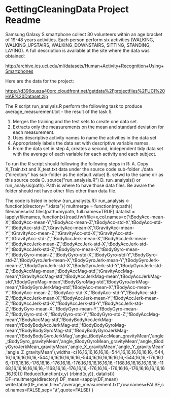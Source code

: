 # GettingCleaningData Project Readme
Samsung Galaxy S smartphone collect 30 volunteers within an age bracket of 19-48 years activities. Each person perform six activities (WALKING, WALKING_UPSTAIRS, WALKING_DOWNSTAIRS, SITTING, STANDING, LAYING). A full description is available at the site where the data was obtained: 

http://archive.ics.uci.edu/ml/datasets/Human+Activity+Recognition+Using+Smartphones 

Here are the data for the project: 

https://d396qusza40orc.cloudfront.net/getdata%2Fprojectfiles%2FUCI%20HAR%20Dataset.zip 

The R script run_analysis.R perform the following task to produce average_measurement.txt - the result of the task 5.
1. Merges the training and the test sets to create one data set.
2. Extracts only the measurements on the mean and standard deviation for each measurement.
3. Uses descriptive activity names to name the activities in the data set
4. Appropriately labels the data set with descriptive variable names. 
5. From the data set in step 4, creates a second, independent tidy data set with the average of each variable for each activity and each subject.

To run the R script should following the following steps in R:
A. Copy X_Train.txt and X_test.txt data under the source code sub-folder ./data  (“directory” has sub-folder as the default value)
B. setwd to the same dir as this source code
C. source("run_analysis.R")
D. run_analysis() or run_analysis(path). Path is where to have those data files. Be aware the folder should not have other files other than data file.

The code is listed in below (run_analysts.R):
run_analysis <- function(directory="./data"){
    multmerge = function(mypath){
        filenames=list.files(path=mypath, full.names=TRUE)
        datalist = lapply(filenames, function(x){read.fwf(file=x,col.names=c('tBodyAcc-mean-X','tBodyAcc-mean-Y','tBodyAcc-mean-Z','tBodyAcc-std-X','tBodyAcc-std-Y','tBodyAcc-std-Z','tGravityAcc-mean-X','tGravityAcc-mean-Y','tGravityAcc-mean-Z','tGravityAcc-std-X','tGravityAcc-std-Y','tGravityAcc-std-Z','tBodyAccJerk-mean-X','tBodyAccJerk-mean-Y','tBodyAccJerk-mean-Z','tBodyAccJerk-std-X','tBodyAccJerk-std-Y','tBodyAccJerk-std-Z','tBodyGyro-mean-X','tBodyGyro-mean-Y','tBodyGyro-mean-Z','tBodyGyro-std-X','tBodyGyro-std-Y','tBodyGyro-std-Z','tBodyGyroJerk-mean-X','tBodyGyroJerk-mean-Y','tBodyGyroJerk-mean-Z','tBodyGyroJerk-std-X','tBodyGyroJerk-std-Y','tBodyGyroJerk-std-Z','tBodyAccMag-mean','tBodyAccMag-std','tGravityAccMag-mean','tGravityAccMag-std','tBodyAccJerkMag-mean','tBodyAccJerkMag-std','tBodyGyroMag-mean','tBodyGyroMag-std','tBodyGyroJerkMag-mean','tBodyGyroJerkMag-std','fBodyAcc-mean-X','fBodyAcc-mean-Y','fBodyAcc-mean-Z','fBodyAcc-std-X','fBodyAcc-std-Y','fBodyAcc-std-Z','fBodyAccJerk-mean-X','fBodyAccJerk-mean-Y','fBodyAccJerk-mean-Z','fBodyAccJerk-std-X','fBodyAccJerk-std-Y','fBodyAccJerk-std-Z','fBodyGyro-mean-X','fBodyGyro-mean-Y','fBodyGyro-mean-Z','fBodyGyro-std-X','fBodyGyro-std-Y','fBodyGyro-std-Z','fBodyAccMag-mean','fBodyAccMag-std','fBodyBodyAccJerkMag-mean','fBodyBodyAccJerkMag-std','fBodyBodyGyroMag-mean','fBodyBodyGyroMag-std','fBodyBodyGyroJerkMag-mean','fBodyBodyGyroJerkMag','angle_tBodyAccMean_gravityMean','angle_tBodyGyro_gravityMean','angle_tBodyGyroMean_gravityMean','angle_tBodyGyroJerkMean_gravityMean','angle_X_gravityMean','angle_Y_gravityMean','angle_Z_gravityMean'),widths=c(16,16,16,16,16,16,-544,16,16,16,16,16,16,-544,16,16,16,16,16,16,-544,16,16,16,16,16,16,-544,16,16,16,16,16,16,-544,16,16,-176,16,16,-176,16,16,-176,16,16,-176,16,16,-176,16,16,16,16,16,16,-1168,16,16,16,16,16,16,-1168,16,16,16,16,16,16,-1168,16,16,-176,16,16,-176,16,16,-176,16,16,-176,16,16,16,16,16,16,16))})
        Reduce(function(x,y) {rbind(x,y)}, datalist)}
    DF=multmerge(directory)
    DF_mean=sapply(DF,mean)
    write.table(DF_mean,file="./average_measurement.txt",row.names=FALSE,col.names=FALSE,sep="\t",quote=FALSE)
}


